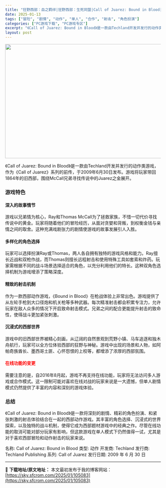 ```yaml
---
title: "狂野西部：血之羁绊|狂野西部：生死同盟|Call of Juarez: Bound in Blood|汉化中文|3.66G"
date: 2025-01-13
tags: ["冒险", "剧情", "动作", "单人", "合作", "射击", "角色扮演"]
categories: ["PC游戏下载", "PC游戏专区"]
excerpt: "《Call of Juarez: Bound in Blood》是一款由Techland开发并发行的动作类游戏，作为《Call of Juarez》系列的前传，于2009年6月30日发布。游戏将玩家带回1864年的旧西部，围绕McCall兄弟寻找传说中的Juarez之金展开。 游戏特色 深入的故事情&hellip;"
layout: post
---
```


<img class="aligncenter size-full wp-image-105084" src="https://sky.sfcrom.com/wp-content/uploads/2025/01/2025011302325099.webp" alt="" width="660" height="370" />

《Call of Juarez: Bound in Blood》是一款由Techland开发并发行的动作类游戏，作为《Call of Juarez》系列的前传，于2009年6月30日发布。游戏将玩家带回1864年的旧西部，围绕McCall兄弟寻找传说中的Juarez之金展开。
<h3>游戏特色</h3>
<h4>深入的故事情节</h4>
游戏以兄弟情为核心，Ray和Thomas McCall为了拯救家族，不惜一切代价寻找传说中的黄金。玩家将随着他们的冒险经历，从面对贪婪和背叛，到权衡金钱与亲情之间的取舍。这种充满戏剧张力的剧情使游戏的故事发展引人入胜。
<h4>多样化的角色选择</h4>
玩家可以选择扮演Ray或Thomas，两人各自拥有独特的游戏风格和能力。Ray擅长近战和双枪作战，而Thomas则擅长远程射击和使用特殊工具如套索和炸药。玩家需根据不同的战斗场景选择适合的角色，以充分利用他们的特长。这种双角色选择机制为游戏增添了策略深度。
<h4>精致的射击机制</h4>
作为一款西部动作游戏，《Bound in Blood》在枪战体验上非常出色。游戏提供了从左轮手枪到大口径炮和机关枪等多种武器。每次精准射击都会积累专注力，允许玩家在敌人众多的情况下开启致命射击模式。兄弟之间的配合更能提升射击的致命性，使得战斗更加紧张刺激。
<h4>沉浸式的西部世界</h4>
游戏中的旧西部世界被精心刻画，从辽阔的自然景观到荒野小镇、马车追逐和独木舟航行，玩家可以全方位体验西部的狂野与神秘。游戏中出现的场景和人物，如阿帕奇族酋长、墨西哥土匪、心怀怨恨的上校等，都增添了浓厚的西部氛围。
<h4><span style="color: #ff0000;">在线功能的变更</span></h4>
需要注意的是，自2016年8月起，游戏不再支持在线功能，玩家将无法访问多人游戏或合作模式。这一限制可能对喜欢在线对战的玩家来说是一大遗憾，但单人剧情模式仍然提供了丰富的内容和深刻的游戏体验。
<h3>总结</h3>
《Call of Juarez: Bound in Blood》是一款将深刻的剧情、精彩的角色扮演、和紧张刺激的射击体验结合在一起的西部动作游戏。其丰富的角色选择、沉浸式的世界探索，以及独特的战斗机制，使得它成为西部题材游戏中的经典之作。尽管在线功能的取消可能对部分玩家有影响，但这款游戏在单人模式下仍然值得一试，尤其是对于喜欢西部冒险和动作射击的玩家来说。

名称: Call of Juarez: Bound in Blood
类型: 动作
开发商: Techland
发行商: Techland Publishing
系列: Call of Juarez
发行日期: 2009 年 6 月 30 日

---
📖 **下载地址/原文地址：** 本文最初发布于我的博客网站：[https://sky.sfcrom.com/2025/01/105083](https://sky.sfcrom.com/2025/01/105083)
